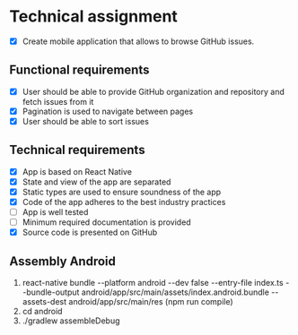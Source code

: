 # Technical assignment

- [x] Create mobile application that allows to browse GitHub issues.

## Functional requirements

- [x] User should be able to provide GitHub organization and repository and fetch issues from it
- [x] Pagination is used to navigate between pages
- [x] User should be able to sort issues

## Technical requirements

- [x] App is based on React Native
- [x] State and view of the app are separated
- [x] Static types are used to ensure soundness of the app
- [x] Code of the app adheres to the best industry practices
- [ ] App is well tested
- [ ] Minimum required documentation is provided
- [x] Source code is presented on GitHub

## Assembly Android

1. react-native bundle --platform android --dev false --entry-file index.ts --bundle-output android/app/src/main/assets/index.android.bundle --assets-dest android/app/src/main/res (npm run compile)
2. cd android
3. ./gradlew assembleDebug